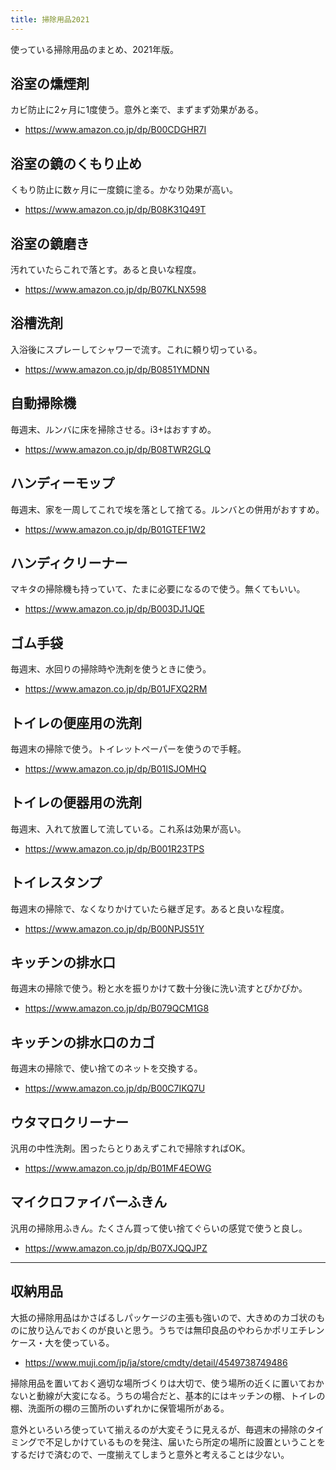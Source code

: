 ```yaml
---
title: 掃除用品2021
---
```


使っている掃除用品のまとめ、2021年版。

## 浴室の燻煙剤

カビ防止に2ヶ月に1度使う。意外と楽で、まずまず効果がある。

- <https://www.amazon.co.jp/dp/B00CDGHR7I>

## 浴室の鏡のくもり止め

くもり防止に数ヶ月に一度鏡に塗る。かなり効果が高い。

- <https://www.amazon.co.jp/dp/B08K31Q49T>

## 浴室の鏡磨き

汚れていたらこれで落とす。あると良いな程度。

- <https://www.amazon.co.jp/dp/B07KLNX598>

## 浴槽洗剤

入浴後にスプレーしてシャワーで流す。これに頼り切っている。

- <https://www.amazon.co.jp/dp/B0851YMDNN>

## 自動掃除機

毎週末、ルンバに床を掃除させる。i3+はおすすめ。

- <https://www.amazon.co.jp/dp/B08TWR2GLQ>

## ハンディーモップ

毎週末、家を一周してこれで埃を落として捨てる。ルンバとの併用がおすすめ。

- <https://www.amazon.co.jp/dp/B01GTEF1W2>

## ハンディクリーナー

マキタの掃除機も持っていて、たまに必要になるので使う。無くてもいい。

- <https://www.amazon.co.jp/dp/B003DJ1JQE>

## ゴム手袋

毎週末、水回りの掃除時や洗剤を使うときに使う。

- <https://www.amazon.co.jp/dp/B01JFXQ2RM>

## トイレの便座用の洗剤

毎週末の掃除で使う。トイレットペーパーを使うので手軽。

- <https://www.amazon.co.jp/dp/B01ISJOMHQ>

## トイレの便器用の洗剤

毎週末、入れて放置して流している。これ系は効果が高い。

- <https://www.amazon.co.jp/dp/B001R23TPS>

## トイレスタンプ

毎週末の掃除で、なくなりかけていたら継ぎ足す。あると良いな程度。

- <https://www.amazon.co.jp/dp/B00NPJS51Y>

## キッチンの排水口

毎週末の掃除で使う。粉と水を振りかけて数十分後に洗い流すとぴかぴか。

- <https://www.amazon.co.jp/dp/B079QCM1G8>

## キッチンの排水口のカゴ

毎週末の掃除で、使い捨てのネットを交換する。

- <https://www.amazon.co.jp/dp/B00C7IKQ7U>

## ウタマロクリーナー

汎用の中性洗剤。困ったらとりあえずこれで掃除すればOK。

- <https://www.amazon.co.jp/dp/B01MF4EOWG>

## マイクロファイバーふきん

汎用の掃除用ふきん。たくさん買って使い捨てぐらいの感覚で使うと良し。

- <https://www.amazon.co.jp/dp/B07XJQQJPZ>

---

## 収納用品

大抵の掃除用品はかさばるしパッケージの主張も強いので、大きめのカゴ状のものに放り込んでおくのが良いと思う。うちでは無印良品のやわらかポリエチレンケース・大を使っている。

- <https://www.muji.com/jp/ja/store/cmdty/detail/4549738749486>

掃除用品を置いておく適切な場所づくりは大切で、使う場所の近くに置いておかないと動線が大変になる。うちの場合だと、基本的にはキッチンの棚、トイレの棚、洗面所の棚の三箇所のいずれかに保管場所がある。

意外といろいろ使っていて揃えるのが大変そうに見えるが、毎週末の掃除のタイミングで不足しかけているものを発注、届いたら所定の場所に設置ということをするだけで済むので、一度揃えてしまうと意外と考えることは少ない。

